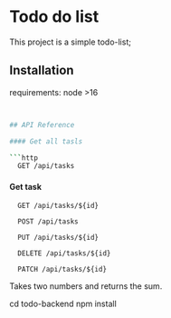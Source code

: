 # Todo do list

This project is a simple todo-list; 

## Installation

requirements: node >16 

```bash


## API Reference

#### Get all tasls

```http
  GET /api/tasks
```

#### Get task

```http
  GET /api/tasks/${id}
```

```http
  POST /api/tasks
```

```http
  PUT /api/tasks/${id}
```
```http
  DELETE /api/tasks/${id}
```

```http
  PATCH /api/tasks/${id}
```

Takes two numbers and returns the sum.



  cd todo-backend
  npm install
```
    


